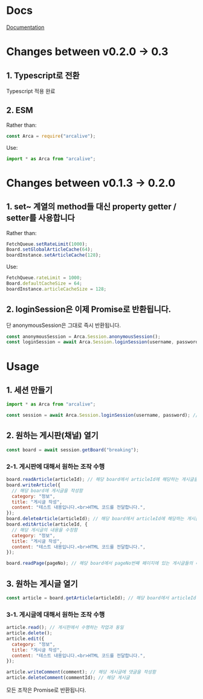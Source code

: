 # Docs

[Documentation](https://miririt.github.io/arcalive.js/)

# Changes between v0.2.0 -> 0.3

## 1. Typescript로 전환

Typescript 적용 완료

## 2. ESM

Rather than:

```javascript
const Arca = require("arcalive");
```

Use:

```javascript
import * as Arca from "arcalive";
```

# Changes between v0.1.3 -> 0.2.0

## 1. set~ 계열의 method들 대신 property getter / setter를 사용합니다

Rather than:

```javascript
FetchQueue.setRateLimit(1000);
Board.setGlobalArticleCache(64);
boardInstance.setArticleCache(128);
```

Use:

```javascript
FetchQueue.rateLimit = 1000;
Board.defaultCacheSize = 64;
boardInstance.articleCacheSize = 128;
```

## 2. loginSession은 이제 Promise로 반환됩니다.

단 anonymousSession은 그대로 즉시 반환됩니다.

```javascript
const anonymousSession = Arca.Session.anonymousSession();
const loginSession = await Arca.Session.loginSession(username, password);
```

# Usage

## 1. 세션 만들기

```javascript
import * as Arca from "arcalive";

const session = await Arca.Session.loginSession(username, password); // username과 password로 아이디와 비밀번호 전달
```

## 2. 원하는 게시판(채널) 열기

```javascript
const board = await session.getBoard("breaking");
```

### 2-1. 게시판에 대해서 원하는 조작 수행

```javascript
board.readArticle(articleId); // 해당 board에서 articleId에 해당하는 게시글을 읽어옴.
board.writeArticle({
  // 해당 board에 게시글을 작성함
  category: "정보",
  title: "게시글 작성",
  content: "테스트 내용입니다.<br>HTML 코드를 전달합니다.",
});
board.deleteArticle(articleId); // 해당 board에서 articleId에 해당하는 게시글을 삭제함
board.editArticle(articleId, {
  // 해당 게시글의 내용을 수정함
  category: "정보",
  title: "게시글 작성",
  content: "테스트 내용입니다.<br>HTML 코드를 전달합니다.",
});

board.readPage(pageNo); // 해당 board에서 pageNo번째 페이지에 있는 게시글들의 미리보기를 읽어옴(인덱스는 1부터 시작)
```

## 3. 원하는 게시글 열기

```javascript
const article = board.getArticle(articleId); // 해당 board에서 articleId에 해당하는 객체를 얻어옴
```

### 3-1. 게시글에 대해서 원하는 조작 수행

```javascript
article.read(); // 게시판에서 수행하는 작업과 동일
article.delete();
article.edit({
  category: "정보",
  title: "게시글 작성",
  content: "테스트 내용입니다.<br>HTML 코드를 전달합니다.",
});

article.writeComment(comment); // 해당 게시글에 댓글을 작성함
article.deleteComment(commentId); // 해당 게시글
```

모든 조작은 Promise로 반환됩니다.
